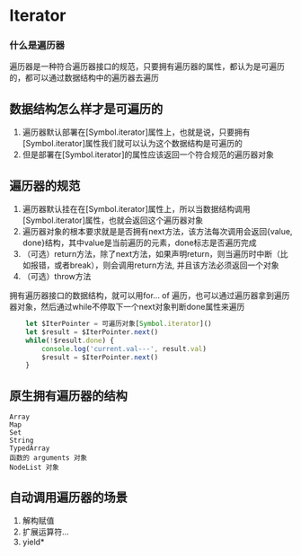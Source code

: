 # Iterator
### 什么是遍历器
遍历器是一种符合遍历器接口的规范，只要拥有遍历器的属性，都认为是可遍历的，都可以通过数据结构中的遍历器去遍历

## 数据结构怎么样才是可遍历的
1. 遍历器默认部署在[Symbol.iterator]属性上，也就是说，只要拥有[Symbol.iterator]属性我们就可以认为这个数据结构是可遍历的
2. 但是部署在[Symbol.iterator]的属性应该返回一个符合规范的遍历器对象

## 遍历器的规范
1. 遍历器默认挂在在[Symbol.iterator]属性上，所以当数据结构调用[Symbol.iterator]属性，也就会返回这个遍历器对象
2. 遍历器对象的根本要求就是是否拥有next方法，该方法每次调用会返回{value, done}结构，其中value是当前遍历的元素，done标志是否遍历完成
3. （可选）return方法，除了next方法，如果声明return，则当遍历时中断（比如报错，或者break），则会调用return方法, 并且该方法必须返回一个对象
4. （可选）throw方法

拥有遍历器接口的数据结构，就可以用for... of 遍历，也可以通过遍历器拿到遍历器对象，然后通过while不停取下一个next对象判断done属性来遍历
```js
    let $IterPointer = 可遍历对象[Symbol.iterator]()
    let $result = $IterPointer.next()
    while(!$result.done) {
        console.log('current.val---', result.val)
        $result = $IterPointer.next()
    }
```

## 原生拥有遍历器的结构
    Array
    Map
    Set
    String
    TypedArray
    函数的 arguments 对象
    NodeList 对象
## 自动调用遍历器的场景
1. 解构赋值
2. 扩展运算符...
3. yield* 